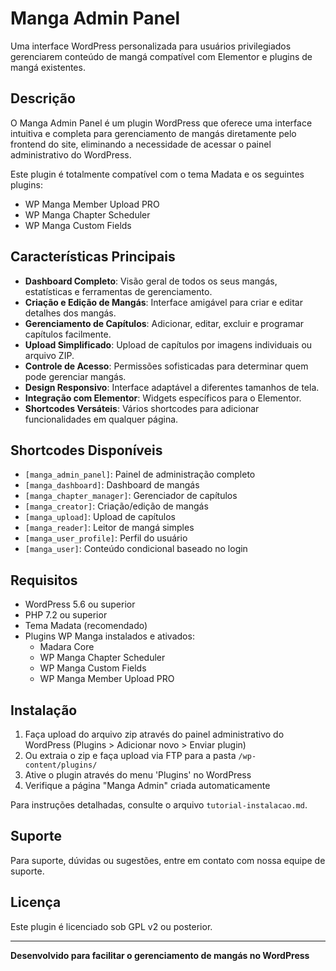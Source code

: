 # Manga Admin Panel

Uma interface WordPress personalizada para usuários privilegiados gerenciarem conteúdo de mangá compatível com Elementor e plugins de mangá existentes.

## Descrição

O Manga Admin Panel é um plugin WordPress que oferece uma interface intuitiva e completa para gerenciamento de mangás diretamente pelo frontend do site, eliminando a necessidade de acessar o painel administrativo do WordPress.

Este plugin é totalmente compatível com o tema Madata e os seguintes plugins:
- WP Manga Member Upload PRO
- WP Manga Chapter Scheduler
- WP Manga Custom Fields

## Características Principais

- **Dashboard Completo**: Visão geral de todos os seus mangás, estatísticas e ferramentas de gerenciamento.
- **Criação e Edição de Mangás**: Interface amigável para criar e editar detalhes dos mangás.
- **Gerenciamento de Capítulos**: Adicionar, editar, excluir e programar capítulos facilmente.
- **Upload Simplificado**: Upload de capítulos por imagens individuais ou arquivo ZIP.
- **Controle de Acesso**: Permissões sofisticadas para determinar quem pode gerenciar mangás.
- **Design Responsivo**: Interface adaptável a diferentes tamanhos de tela.
- **Integração com Elementor**: Widgets específicos para o Elementor.
- **Shortcodes Versáteis**: Vários shortcodes para adicionar funcionalidades em qualquer página.

## Shortcodes Disponíveis

- `[manga_admin_panel]`: Painel de administração completo
- `[manga_dashboard]`: Dashboard de mangás
- `[manga_chapter_manager]`: Gerenciador de capítulos
- `[manga_creator]`: Criação/edição de mangás
- `[manga_upload]`: Upload de capítulos
- `[manga_reader]`: Leitor de mangá simples
- `[manga_user_profile]`: Perfil do usuário
- `[manga_user]`: Conteúdo condicional baseado no login

## Requisitos

- WordPress 5.6 ou superior
- PHP 7.2 ou superior
- Tema Madata (recomendado)
- Plugins WP Manga instalados e ativados:
  - Madara Core
  - WP Manga Chapter Scheduler
  - WP Manga Custom Fields
  - WP Manga Member Upload PRO

## Instalação

1. Faça upload do arquivo zip através do painel administrativo do WordPress (Plugins > Adicionar novo > Enviar plugin)
2. Ou extraia o zip e faça upload via FTP para a pasta `/wp-content/plugins/`
3. Ative o plugin através do menu 'Plugins' no WordPress
4. Verifique a página "Manga Admin" criada automaticamente

Para instruções detalhadas, consulte o arquivo `tutorial-instalacao.md`.

## Suporte

Para suporte, dúvidas ou sugestões, entre em contato com nossa equipe de suporte.

## Licença

Este plugin é licenciado sob GPL v2 ou posterior.

---

**Desenvolvido para facilitar o gerenciamento de mangás no WordPress**